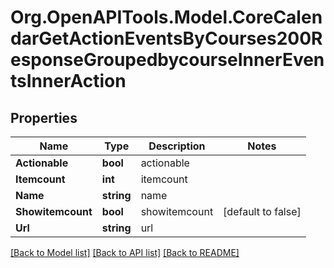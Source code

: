 # Org.OpenAPITools.Model.CoreCalendarGetActionEventsByCourses200ResponseGroupedbycourseInnerEventsInnerAction

## Properties

Name | Type | Description | Notes
------------ | ------------- | ------------- | -------------
**Actionable** | **bool** | actionable | 
**Itemcount** | **int** | itemcount | 
**Name** | **string** | name | 
**Showitemcount** | **bool** | showitemcount | [default to false]
**Url** | **string** | url | 

[[Back to Model list]](../README.md#documentation-for-models) [[Back to API list]](../README.md#documentation-for-api-endpoints) [[Back to README]](../README.md)

